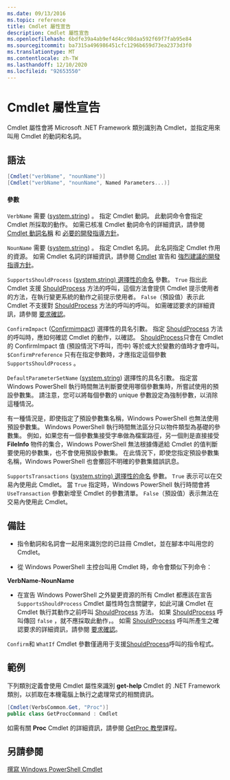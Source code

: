 ```yaml
---
ms.date: 09/13/2016
ms.topic: reference
title: Cmdlet 屬性宣告
description: Cmdlet 屬性宣告
ms.openlocfilehash: 6bdfe39a4ab9ef4d4cc98daa592f69f7fab95e84
ms.sourcegitcommit: ba7315a496986451cfc1296b659d73ea2373d3f0
ms.translationtype: MT
ms.contentlocale: zh-TW
ms.lasthandoff: 12/10/2020
ms.locfileid: "92653550"
---
```

# <a name="cmdlet-attribute-declaration"></a>Cmdlet 屬性宣告

Cmdlet 屬性會將 Microsoft .NET Framework 類別識別為 Cmdlet，並指定用來叫用 Cmdlet 的動詞和名詞。

## <a name="syntax"></a>語法

```csharp
[Cmdlet("verbName", "nounName")]
[Cmdlet("verbName", "nounName", Named Parameters...)]
```

#### <a name="parameters"></a>參數

`VerbName` 需要 ([system.string](/dotnet/api/System.String)) 。 指定 Cmdlet 動詞。 此動詞命令會指定 Cmdlet 所採取的動作。 如需已核准 Cmdlet 動詞命令的詳細資訊，請參閱 [Cmdlet 動詞名稱](./approved-verbs-for-windows-powershell-commands.md) 和 [必要的開發指導方針](./required-development-guidelines.md)。

`NounName` 需要 ([system.string](/dotnet/api/System.String)) 。 指定 Cmdlet 名詞。 此名詞指定 Cmdlet 作用的資源。 如需 Cmdlet 名詞的詳細資訊，請參閱 [Cmdlet](./cmdlet-class-declaration.md) 宣告和 [強烈建議的開發指導方針](./strongly-encouraged-development-guidelines.md)。

`SupportsShouldProcess` ([system.string) 選擇性的命名](/dotnet/api/System.Boolean) 參數。 `True` 指出此 Cmdlet 支援 [ShouldProcess](/dotnet/api/System.Management.Automation.Cmdlet.ShouldProcess) 方法的呼叫，這個方法會提供 Cmdlet 提示使用者的方法，在執行變更系統的動作之前提示使用者。 `False`（預設值）表示此 Cmdlet 不支援對 [ShouldProcess](/dotnet/api/System.Management.Automation.Cmdlet.ShouldProcess) 方法的呼叫的呼叫。 如需確認要求的詳細資訊，請參閱 [要求確認](./requesting-confirmation-from-cmdlets.md)。

`ConfirmImpact` ([Confirmimpact](/dotnet/api/System.Management.Automation.ConfirmImpact)) 選擇性的具名引數。 指定 [ShouldProcess](/dotnet/api/System.Management.Automation.Cmdlet.ShouldProcess) 方法的呼叫時，應如何確認 Cmdlet 的動作，以確認。 [ShouldProcess](/dotnet/api/System.Management.Automation.Cmdlet.ShouldProcess)只會在 Cmdlet 的 ConfirmImpact 值 (預設情況下呼叫，而中) 等於或大於變數的值時才會呼叫。 `$ConfirmPreference` 只有在指定參數時，才應指定這個參數 `SupportsShouldProcess` 。

`DefaultParameterSetName` ([system.string](/dotnet/api/System.String)) 選擇性的具名引數。 指定當 Windows PowerShell 執行時間無法判斷要使用哪個參數集時，所嘗試使用的預設參數集。 請注意，您可以將每個參數的 unique 參數設定為強制參數，以消除這種情況。

有一種情況是，即使指定了預設參數集名稱，Windows PowerShell 也無法使用預設參數集。 Windows PowerShell 執行時間無法區分只以物件類型為基礎的參數集。 例如，如果您有一個參數集接受字串做為檔案路徑，另一個則是直接接受 **FileInfo** 物件的集合，Windows PowerShell 無法根據傳遞給 Cmdlet 的值判斷要使用的參數集，也不會使用預設參數集。 在此情況下，即使您指定預設參數集名稱，Windows PowerShell 也會擲回不明確的參數集錯誤訊息。

`SupportsTransactions` ([system.string) 選擇性的命名](/dotnet/api/System.Boolean) 參數。 `True` 表示可以在交易內使用此 Cmdlet。 當 `True` 指定時，Windows PowerShell 執行時間會將 `UseTransaction` 參數新增至 Cmdlet 的參數清單。 `False`（預設值）表示無法在交易內使用此 Cmdlet。

## <a name="remarks"></a>備註

- 指令動詞和名詞會一起用來識別您的已註冊 Cmdlet，並在腳本中叫用您的 Cmdlet。

- 從 Windows PowerShell 主控台叫用 Cmdlet 時，命令會類似下列命令：

**VerbName-NounName**

- 在宣告 Windows PowerShell 之外變更資源的所有 Cmdlet 都應該在宣告 `SupportsShouldProcess` Cmdlet 屬性時包含關鍵字，如此可讓 Cmdlet 在 Cmdlet 執行其動作之前呼叫 [ShouldProcess](/dotnet/api/System.Management.Automation.Cmdlet.ShouldProcess) 方法。 如果 [ShouldProcess](/dotnet/api/System.Management.Automation.Cmdlet.ShouldProcess) 呼叫傳回 `false` ，就不應採取此動作，。 如需 [ShouldProcess](/dotnet/api/System.Management.Automation.Cmdlet.ShouldProcess) 呼叫所產生之確認要求的詳細資訊，請參閱 [要求確認](./requesting-confirmation-from-cmdlets.md)。

`Confirm`和 `WhatIf` Cmdlet 參數僅適用于支援[ShouldProcess](/dotnet/api/System.Management.Automation.Cmdlet.ShouldProcess)呼叫的指令程式。

## <a name="example"></a>範例

下列類別定義會使用 Cmdlet 屬性來識別 **get-help** Cmdlet 的 .NET Framework 類別，以抓取在本機電腦上執行之處理常式的相關資訊。

```csharp
[Cmdlet(VerbsCommon.Get, "Proc")]
public class GetProcCommand : Cmdlet
```

如需有關 **Proc** Cmdlet 的詳細資訊，請參閱 [GetProc 教學](./getproc-tutorial.md)課程。

## <a name="see-also"></a>另請參閱

[撰寫 Windows PowerShell Cmdlet](./writing-a-windows-powershell-cmdlet.md)

